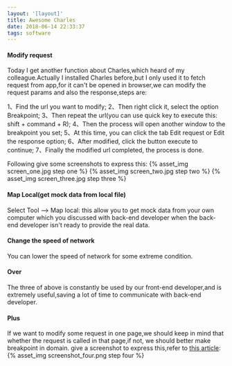 ```yaml
---
layout: '[layout]'
title: Awesome Charles
date: 2018-06-14 22:33:37
tags: software
---
```



#### Modify request

Today I get another function about Charles,which heard of my colleague.Actually I installed Charles before,but I only used it to fetch request from app,for it can't be opened in browser,we can modify the request params and also the response,steps are:

  1、Find the url you want to modify;
  2、Then right click it, select the option Breakpoint;
  3、Then repeat the url(you can use quick key to execute this: shift + command + R);
  4、Then the process will open another window to the breakpoint you set;
  5、At this time, you can click the tab Edit request or Edit the response option;
  6、After modified, click the button execute to continue;
  7、Finally the modified url completed, the process is done.

  Following give some screenshots to express this:
  {% asset_img screen_one.jpg step one %}
  {% asset_img screen_two.jpg step two %}
  {% asset_img screen_three.jpg step three %}

#### Map Local(get mock data from local file)

Select Tool --> Map local: this allow you to get mock data from your own computer which you discussed with back-end developer when the back-end developer isn't ready to provide the real data.

#### Change the speed of network

You can lower the speed of network for some extreme condition.

#### Over

The three of above is constantly be used by our front-end developer,and is extremely useful,saving a lot of time to communicate with back-end developer.

#### Plus

If we want to modify some request in one page,we should keep in mind that whether the request is called in that page,if not, we should better make breakpoint in domain.
give a screenshot to express this,refer to [this article](https://cloud.tencent.com/developer/article/1147452):
 {% asset_img screenshot_four.png step four %}
